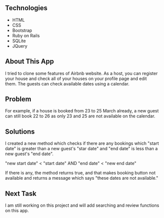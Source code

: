 ## Technologies
* HTML
* CSS
* Bootstrap
* Ruby on Rails
* SQLite
* JQuery

## About This App

I tried to clone some features of Airbnb website.
As a host, you can register your house and check all of your houses on your profile page and edit them.
The guests can check available dates using a calendar.

## Problem
For example, if a house is booked from 23 to 25 March already,  a new guest can still book 22 to 26 as only 23 and 25 are not available on the calendar.

## Solutions
I created a new method which checks if there are any bookings which "start date" is greater than a new guest's "star date" and "end date" is less than a new guest's "end date". 

"new start date" < "start date"   AND   "end date" < "new end date"

If there is any, the method returns true, and that makes booking button not available and returns a message which says "these dates are not available."

## Next Task
I am still working on this project and will add searching and review functions on this app.  
